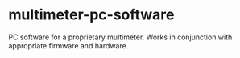 # multimeter-pc-software
PC software for a proprietary multimeter. Works in conjunction with appropriate firmware and hardware.

